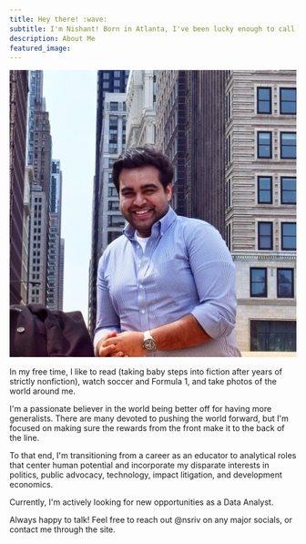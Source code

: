 ```yaml
---
title: Hey there! :wave:
subtitle: I'm Nishant! Born in Atlanta, I've been lucky enough to call Chicago, Boston, Sarasota, Gainesville, and Rochester home.
description: About Me
featured_image:
---
```


![](/images/about/about_profile.jpeg)

In my free time, I like to read (taking baby steps into fiction after years of strictly nonfiction), watch soccer and Formula 1, and take photos of the world around me.

I'm a passionate believer in the world being better off for having more generalists. There are many devoted to pushing the world forward, but I'm focused on making sure the rewards from the front make it to the back of the line.

To that end, I'm transitioning from a career as an educator to analytical roles that center human potential and incorporate my disparate interests in politics, public advocacy, technology, impact litigation, and development economics.

Currently, I'm actively looking for new opportunities as a Data Analyst.

Always happy to talk! Feel free to reach out @nsriv on any major socials, or contact me through the site.